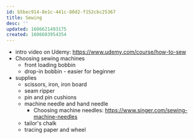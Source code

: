 ```yaml
---
id: b5bec914-8e1c-441c-80d2-f152cbc25367
title: Sewing
desc: ''
updated: 1606621493175
created: 1606603954354
---
```



- intro video on Udemy: https://www.udemy.com/course/how-to-sew
- Choosing sewing machines
    - front loading bobbin 
    - drop-in bobbin - easier for beginner 
- supplies
    - scissors, iron, iron board
    - seam ripper 
    - pin and pin cushions
    - machine needle and hand needle
        - Choosing machine needles: https://www.singer.com/sewing-machine-needles
    - tailor's chalk 
    - tracing paper and wheel
    
